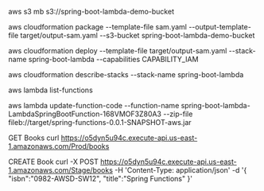 aws s3 mb s3://spring-boot-lambda-demo-bucket

aws cloudformation package --template-file sam.yaml --output-template-file target/output-sam.yaml --s3-bucket spring-boot-lambda-demo-bucket

aws cloudformation deploy --template-file target/output-sam.yaml --stack-name spring-boot-lambda --capabilities CAPABILITY_IAM

aws cloudformation describe-stacks --stack-name spring-boot-lambda

aws lambda list-functions

aws lambda update-function-code --function-name spring-boot-lambda-LambdaSpringBootFunction-168VMOF3Z80A3 --zip-file fileb://target/spring-functions-0.0.1-SNAPSHOT-aws.jar


GET Books
curl https://o5dyn5u94c.execute-api.us-east-1.amazonaws.com/Prod/books

CREATE Book
curl -X POST https://o5dyn5u94c.execute-api.us-east-1.amazonaws.com/Stage/books  -H 'Content-Type: application/json' -d '{ "isbn":"0982-AWSD-SW12", "title":"Spring Functions" }'
